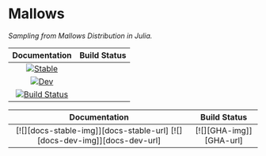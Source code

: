 # Mallows

*Sampling from Mallows Distribution in Julia.*

| **Documentation** | **Build Status** |
|:-----------------:|:----------------:|
| [![Stable](https://img.shields.io/badge/docs-stable-blue.svg)](https://luiz-lorena.github.io/Mallows.jl/stable/)
[![Dev](https://img.shields.io/badge/docs-dev-blue.svg)](https://luiz-lorena.github.io/Mallows.jl/dev/) |
[![Build Status](https://github.com/luiz-lorena/Mallows.jl/actions/workflows/CI.yml/badge.svg?branch=master)](https://github.com/luiz-lorena/Mallows.jl/actions/workflows/CI.yml?query=branch%3Amaster) |

| **Documentation**                                                               | **Build Status**                                                                                |
|:-------------------------------------------------------------------------------:|:-----------------------------------------------------------------------------------------------:|
| [![][docs-stable-img]][docs-stable-url] [![][docs-dev-img]][docs-dev-url] | [![][GHA-img]][GHA-url] |
